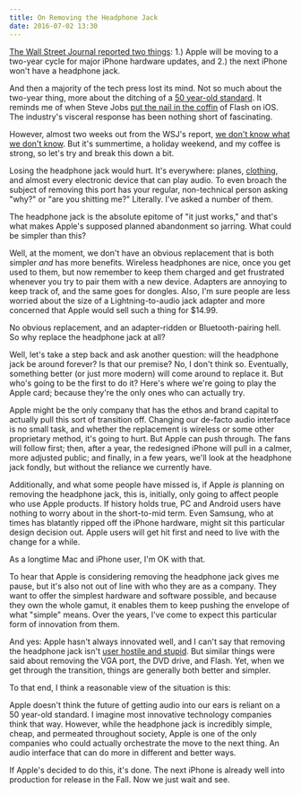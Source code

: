 ```yaml
---
title: On Removing the Headphone Jack
date: 2016-07-02 13:30
---
```


[The Wall Street Journal reported two things][wsj]: 1.) Apple will be moving to a two-year cycle for major iPhone hardware updates, and 2.) the next iPhone won't have a headphone jack. 

And then a majority of the tech press lost its mind. Not so much about the two-year thing, more about the ditching of a [50 year-old standard][50yo]. It reminds me of when Steve Jobs [put the nail in the coffin][flash] of Flash on iOS. The industry's visceral response has been nothing short of fascinating. 

However, almost two weeks out from the WSJ's report, [we don't know what we don't know][gruber]. But it's summertime, a holiday weekend, and my coffee is strong, so let's try and break this down a bit.

Losing the headphone jack would hurt. It's everywhere: planes, [clothing][hoodiebuddy], and almost every electronic device that can play audio. To even broach the subject of removing this port has your regular, non-technical person asking "why?" or "are you shitting me?" Literally. I've asked a number of them.

The headphone jack is the absolute epitome of "it just works," and that's what makes Apple's supposed planned abandonment so jarring. What could be simpler than this? 

Well, at the moment, we don't have an obvious replacement that is both simpler _and_ has more benefits. Wireless headphones are nice, once you get used to them, but now remember to keep them charged and get frustrated whenever you try to pair them with a new device. Adapters are annoying to keep track of, and the same goes for dongles. Also, I'm sure people are less worried about the size of a Lightning-to-audio jack adapter and more concerned that Apple would sell such a thing for $14.99.

No obvious replacement, and an adapter-ridden or Bluetooth-pairing hell. So why replace the headphone jack at all? 

Well, let's take a step back and ask another question: will the headphone jack be around forever? Is that our premise? No, I don't think so. Eventually, something better (or just more modern) will come around to replace it. But who's going to be the first to do it? Here's where we're going to play the Apple card; because they're the only ones who can actually try. 

Apple might be the only company that has the ethos and brand capital to actually pull this sort of transition off. Changing our de-facto audio interface is no small task, and whether the replacement is wireless or some other proprietary method, it's going to hurt. But Apple can push through. The fans will follow first; then, after a year, the redesigned iPhone will pull in a calmer, more adjusted public; and finally, in a few years, we'll look at the headphone jack fondly, but without the reliance we currently have. 

Additionally, and what some people have missed is, if Apple _is_ planning on removing the headphone jack, this is, initially, only going to affect people who use Apple products. If history holds true, PC and Android users have nothing to worry about in the short-to-mid term. Even Samsung, who at times has blatantly ripped off the iPhone hardware, might sit this particular design decision out. Apple users will get hit first and need to live with the change for a while. 

As a longtime Mac and iPhone user, I'm OK with that. 

To hear that Apple is considering removing the headphone jack gives me pause, but it's also not out of line with who they are as a company. They want to offer the simplest hardware and software possible, and because they own the whole gamut, it enables them to keep pushing the envelope of what "simple" means. Over the years, I've come to expect this particular form of innovation from them. 

And yes: Apple hasn't always innovated well, and I can't say that removing the headphone jack isn't [user hostile and stupid][patel]. But similar things were said about removing the VGA port, the DVD drive, and Flash. Yet, when we get through the transition, things are generally both better and simpler. 


To that end, I think a reasonable view of the situation is this: 

Apple doesn't think the future of getting audio into our ears is reliant on a 50 year-old standard. I imagine most innovative technology companies think that way. However, while the headphone jack is incredibly simple, cheap, and permeated throughout society, Apple is one of the only companies who could actually orchestrate the move to the next thing. An audio interface that can do more in different and better ways.

If Apple's decided to do this, it's done. The next iPhone is already well into production for release in the Fall. Now we just wait and see. 


[wsj]: http://www.wsj.com/articles/apple-unlikely-to-make-big-changes-for-next-iphone-1466526489
[flash]: http://www.apple.com/hotnews/thoughts-on-flash/

[50yo]: https://en.wikipedia.org/wiki/Phone_connector_(audio)

[hoodiebuddy]: https://techcrunch.com/2010/06/23/hoodiebuddie-is-a-hoodie-with-earbuds-instead-of-strings/

[patel]: http://www.theverge.com/circuitbreaker/2016/6/21/11991302/iphone-no-headphone-jack-user-hostile-stupid
[gruber]: http://daringfireball.net/2016/06/headphone_jacks_are_the_new_floppy_drives
